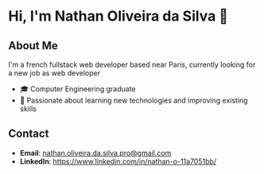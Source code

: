 # Hi, I'm Nathan Oliveira da Silva 👋

## About Me
I'm a french fullstack web developer based near Paris, currently looking for a new job as web developer

- 🎓 Computer Engineering graduate
- 🌱 Passionate about learning new technologies and improving existing skills

## Contact
- **Email**: nathan.oliveira.da.silva.pro@gmail.com
- **LinkedIn**: https://www.linkedin.com/in/nathan-o-11a7051bb/
